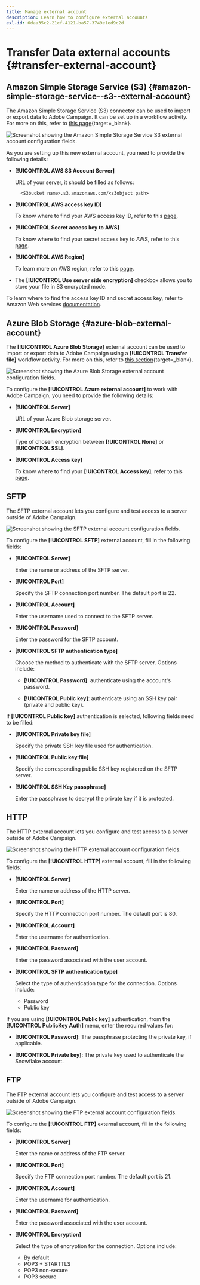 ```yaml
---
title: Manage external account
description: Learn how to configure external accounts
exl-id: 6daa35c2-21cf-4121-ba57-3749e1ed9c2d
---
```

# Transfer Data external accounts {#transfer-external-account}

## Amazon Simple Storage Service (S3) {#amazon-simple-storage-service--s3--external-account}

The Amazon Simple Storage Service (S3) connector can be used to import or export data to Adobe Campaign. It can be set up in a workflow activity. For more on this, refer to [this page](https://experienceleague.adobe.com/en/docs/campaign-web/v8/wf/design-workflows/transfer-file){target=_blank}.

![Screenshot showing the Amazon Simple Storage Service S3 external account configuration fields.](assets/external-AWS.png)

As you are setting up this new external account, you need to provide the following details:

* **[!UICONTROL AWS S3 Account Server]**

  URL of your server, it should be filled as follows:

    `  <S3bucket name>.s3.amazonaws.com/<s3object path>`

* **[!UICONTROL AWS access key ID]**

  To know where to find your AWS access key ID, refer to this [page](https://docs.aws.amazon.com/general/latest/gr/aws-sec-cred-types.html#access-keys-and-secret-access-keys).

* **[!UICONTROL Secret access key to AWS]**

  To know where to find your secret access key to AWS, refer to this [page](https://aws.amazon.com/fr/blogs/security/wheres-my-secret-access-key/).

* **[!UICONTROL AWS Region]**

  To learn more on AWS region, refer to this [page](https://aws.amazon.com/about-aws/global-infrastructure/regions_az/).

* The **[!UICONTROL Use server side encryption]** checkbox allows you to store your file in S3 encrypted mode.

To learn where to find the access key ID and secret access key, refer to Amazon Web services [documentation](https://docs.aws.amazon.com/general/latest/gr/aws-sec-cred-types.html#access-keys-and-secret-access-keys).

## Azure Blob Storage {#azure-blob-external-account}

The **[!UICONTROL Azure Blob Storage]** external account can be used to import or export data to Adobe Campaign using a **[!UICONTROL Transfer file]** workflow activity. For more on this, refer to [this section](https://experienceleague.adobe.com/en/docs/campaign-web/v8/wf/design-workflows/transfer-file){target=_blank}.

![Screenshot showing the Azure Blob Storage external account configuration fields.](assets/external-azure.png)

To configure the **[!UICONTROL Azure external account]** to work with Adobe Campaign, you need to provide the following details:

* **[!UICONTROL Server]**

  URL of your Azure Blob storage server.

* **[!UICONTROL Encryption]**

  Type of chosen encryption between **[!UICONTROL None]** or **[!UICONTROL SSL]**.

* **[!UICONTROL Access key]**

  To know where to find your **[!UICONTROL Access key]**, refer to this [page](https://docs.microsoft.com/en-us/azure/storage/common/storage-account-keys-manage?tabs=azure-portal).

## SFTP

The SFTP external account lets you configure and test access to a server outside of Adobe Campaign. 

![Screenshot showing the SFTP external account configuration fields.](assets/ext-account-sftp.png)

To configure the **[!UICONTROL SFTP]** external account, fill in the following fields:

* **[!UICONTROL Server]**

  Enter the name or address of the SFTP server.

* **[!UICONTROL Port]**

  Specify the SFTP connection port number. The default port is 22.

* **[!UICONTROL Account]**

  Enter the username used to connect to the SFTP server.

* **[!UICONTROL Password]**
  
  Enter the password for the SFTP account.

* **[!UICONTROL SFTP authentication type]**

  Choose the method to authenticate with the SFTP server. Options include:

    * **[!UICONTROL Password]**: authenticate using the account's password.

    * **[!UICONTROL Public key]**: authenticate using an SSH key pair (private and public key).

If **[!UICONTROL Public key]** authentication is selected, following fields need to be filled:

* **[!UICONTROL Private key file]**

  Specify the private SSH key file used for authentication.

* **[!UICONTROL Public key file]**

  Specify the corresponding public SSH key registered on the SFTP server.

* **[!UICONTROL SSH Key passphrase]**

  Enter the passphrase to decrypt the private key if it is protected.

## HTTP

The HTTP external account lets you configure and test access to a server outside of Adobe Campaign.

![Screenshot showing the HTTP external account configuration fields.](assets/ext-account-http.png)

To configure the **[!UICONTROL HTTP]** external account, fill in the following fields:

* **[!UICONTROL Server]**

  Enter the name or address of the HTTP server.

* **[!UICONTROL Port]**

  Specify the HTTP connection port number. The default port is 80.

* **[!UICONTROL Account]**

  Enter the username for authentication.

* **[!UICONTROL Password]**
  
  Enter the password associated with the user account.

* **[!UICONTROL SFTP authentication type]**

  Select the type of authentication type for the connection. Options include:

    * Password
    * Public key

If you are using **[!UICONTROL Public key]** authentication, from the **[!UICONTROL PublicKey Auth]** menu, enter the required values for:

* **[!UICONTROL Password]**: The passphrase protecting the private key, if applicable.

* **[!UICONTROL Private key]**: The private key used to authenticate the Snowflake account.



## FTP 

The FTP external account lets you configure and test access to a server outside of Adobe Campaign. 

![Screenshot showing the FTP external account configuration fields.](assets/ext-account-ftp.png)

To configure the **[!UICONTROL FTP]** external account, fill in the following fields:

* **[!UICONTROL Server]**
    
    Enter the name or address of the FTP server.

* **[!UICONTROL Port]**

    Specify the FTP connection port number. The default port is 21.

* **[!UICONTROL Account]**

    Enter the username for authentication.

* **[!UICONTROL Password]**

    Enter the password associated with the user account.

* **[!UICONTROL Encryption]**

    Select the type of encryption for the connection. Options include:

    * By default
    * POP3 + STARTTLS
    * POP3 non-secure
    * POP3 secure

